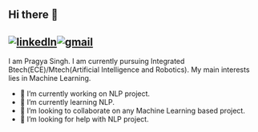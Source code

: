 ## Hi there 👋
[![linkedln](https://user-images.githubusercontent.com/64967140/93014232-00dff700-f5cd-11ea-8d3c-9a9049ec2ec1.png)](https://www.linkedin.com/in/pragya-singh-01122017a/)[![gmail](https://user-images.githubusercontent.com/64967140/93014247-266d0080-f5cd-11ea-9b13-7c9e505a05b5.png)](mailto:pragyatomar1611@gmail.com)
--
I am Pragya Singh. I am  currently pursuing Integrated Btech(ECE)/Mtech(Artificial Intelligence and Robotics). My main interests lies in Machine Learning.

- 🔭 I’m currently working on NLP project.
- 🌱 I’m currently learning NLP.
- 👯 I’m looking to collaborate on any Machine Learning based project.
- 🤔 I’m looking for help with NLP project.
